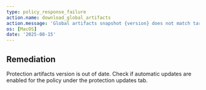 ```yaml
---
type: policy_response_failure
action.name: download_global_artifacts
action.message: 'Global artifacts snapshot {version} does not match target snapshot: {date}'
os: [MacOS]
date: '2025-08-15'
---
```


## Remediation

Protection artifacts version is out of date. Check if automatic updates are enabled for the policy under the protection updates tab.
